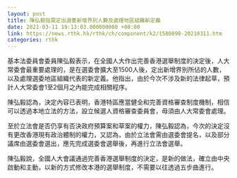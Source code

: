 ```yaml
---
layout: post
title: 陳弘毅指需定出選委新增界別人數及處理地區組織新定義
date: 2021-03-11 19:13:03.000000000 +08:00
link: https://news.rthk.hk/rthk/ch/component/k2/1580090-20210311.htm
categories: rthk
---
```


基本法委員會委員陳弘毅表示，在全國人大作出完善香港選舉制度的決定後，人大常委會最重要處理的，是在選委會擴大至1500人後，定出新增界別所佔的人數，以及處理選委地區組織代表的新定義。他指出，由於今次不涉及新的法律起草，預計人大常委會1至2個月之內能完成相關程序。

陳弘毅認為，決定內容已表明，香港特區應當健全和完善資格審查制度機制，相信可以透過本地立法的方法，設立候選人資格審查委員會，毋須由人大常委會處理。

至於立法會是否仍享有否決政府預算案和草案的權力，陳弘毅認為，今次的決定沒有更改香港現有政治體制的權力，又認為，由於立法會需由選委會提名，以及部分議席由選委會選出，應先完成選委會選舉後，再進行立法會選舉。

陳弘毅說，全國人大會議通過完善香港選舉制度的決定，是新的做法，確立由中央啟動和主動，以新的方式修改本港的選舉制度，不需要以往透過五步曲進行。
